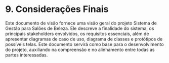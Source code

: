 # 9. Considerações Finais

Este documento de visão fornece uma visão geral do projeto Sistema de Gestão para Salões de Beleza. Ele descreve a finalidade do sistema, os principais stakeholders envolvidos, os requisitos essenciais, além de apresentar diagramas de caso de uso, diagrama de classes e protótipos de possíveis telas. Este documento servirá como base para o desenvolvimento do projeto, auxiliando na compreensão e no alinhamento entre todas as partes interessadas.
